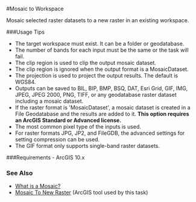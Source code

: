 #Mosaic to Workspace

Mosaic selected raster datasets to a new raster in an existing workspace.

###Usage Tips
  - The target workspace must exist. It can be a folder or geodatabase.
  - The number of bands for each input must be the same or the task will fail.
  - The clip region is used to clip the output mosaic dataset.
  - The clip region is ignored when the output format is a MosaicDataset.
  - The projection is used to project the output results. The default is WGS84.
  - Outputs can be saved to BIL, BIP, BMP, BSQ, DAT, Esri Grid, GIF, IMG, JPEG, JPEG 2000, PNG, TIFF, or any geodatabase raster dataset including a mosaic dataset.
  - If the raster format is 'MosaicDataset', a mosaic dataset is created in a File Geodatabase and the results are added to it. **This option requires an ArcGIS Standard or Advanced license.**
  - The most common pixel type of the inputs is used.
  - For raster formats JPG, JP2, and FileGDB, the advanced settings for setting compression can be used.
  - The GIF format only supports single-band raster datasets.

###Requirements
    - ArcGIS 10.x

### See Also
[What is a Mosaic?]: http://resources.arcgis.com/en/help/main/10.2/index.html#//009t000000n6000000 "What is a Mosaic?"
[Mosaic To New Raster]: http://resources.arcgis.com/en/help/main/10.2/#/Mosaic_To_New_Raster/001700000098000000/ "Mosaic To New Raster"
- [What is a Mosaic?]
- [Mosaic To New Raster] (ArcGIS tool used by this task)

[Voyager Search]:http://voyagersearch.com/
[@VoyagerGIS]:https://twitter.com/voyagergis
[github]:https://github.com/voyagersearch/tasks

